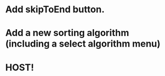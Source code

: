 # Add skipToEnd button.

# Add a new sorting algorithm (including a select algorithm menu)

# HOST! 